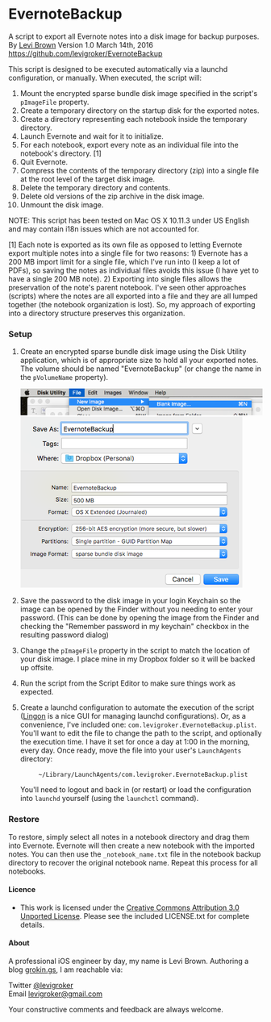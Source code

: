 EvernoteBackup
===

A script to export all Evernote notes into a disk image for backup purposes.
By [Levi Brown](mailto:levigroker@gmail.com)
Version 1.0 March 14th, 2016
https://github.com/levigroker/EvernoteBackup

This script is designed to be executed automatically via a launchd
configuration, or manually. When executed, the script will:

1. Mount the encrypted sparse bundle disk image specified in the script's
	`pImageFile` property.
2. Create a temporary directory on the startup disk for the exported notes.
3. Create a directory representing each notebook inside the temporary directory.
4. Launch Evernote and wait for it to initialize.
5. For each notebook, export every note as an individual file into the
	notebook's directory. [1]
6. Quit Evernote.
7. Compress the contents of the temporary directory (zip) into a single file
	at the root level of the target disk image.
8. Delete the temporary directory and contents.
9. Delete old versions of the zip archive in the disk image.
10. Unmount the disk image.  

NOTE: This script has been tested on Mac OS X 10.11.3 under US English and
	may contain i18n issues which are not accounted for.

[1] Each note is exported as its own file as opposed to letting Evernote
	export multiple notes into a single file for two reasons: 1) Evernote has
	a 200 MB import limit for a single file, which I've run into (I keep a
	lot of PDFs), so saving the notes as individual files avoids this issue
	(I have yet to have a single 200 MB note). 2) Exporting into single files
	allows the preservation of the note's parent notebook. I've seen other
	approaches (scripts) where the notes are all exported into a file and
	they are all lumped together (the notebook organization is lost). So, my
	approach of exporting into a directory structure preserves this
	organization.

### Setup

1. Create an encrypted sparse bundle disk image using the Disk Utility
	application, which is of appropriate size to hold all your exported
	notes. The volume should be named "EvernoteBackup" (or change the name in
	the `pVolumeName` property).

	![Create New Image](ReadmeAssets/DUNewImage.png)
	![Image Settings](ReadmeAssets/DUImageSettings.png)
	
2. Save the password to the disk image in your login Keychain so the image
	can be opened by the Finder without you needing to enter your password.
	(This can be done by opening the image from the Finder and checking the
	"Remember password in my keychain" checkbox in the resulting password
	dialog)

3. Change the `pImageFile` property in the script to match the location of
	your disk image. I place mine in my Dropbox folder so it will be backed
	up offsite.

4. Run the script from the Script Editor to make sure things work as expected.

5. Create a launchd configuration to automate the execution of the script
	([Lingon](https://www.peterborgapps.com/lingon/) is a nice GUI for
	managing launchd configurations). Or, as a convenience, I've included
	one: `com.levigroker.EvernoteBackup.plist`. You'll want to edit the file
	to change the path to the script, and optionally the execution time. I
	have it set for once a day at 1:00 in the morning, every day. Once ready,
	move the file into your user's `LaunchAgents` directory:

            ~/Library/LaunchAgents/com.levigroker.EvernoteBackup.plist
    
	You'll need to logout and back in (or restart) or load the configuration
	into `launchd` yourself (using the `launchctl` command).

### Restore

To restore, simply select all notes in a notebook directory and drag them into
Evernote. Evernote will then create a new notebook with the imported notes. You
can then use the `_notebook_name.txt` file in the notebook backup directory to
recover the original notebook name. Repeat this process for all notebooks.

#### Licence

* This work is licensed under the [Creative Commons Attribution 3.0 Unported License](http://creativecommons.org/licenses/by/3.0/).
  Please see the included LICENSE.txt for complete details.

#### About
A professional iOS engineer by day, my name is Levi Brown. Authoring a blog
[grokin.gs](http://grokin.gs), I am reachable via:

Twitter [@levigroker](https://twitter.com/levigroker)  
Email [levigroker@gmail.com](mailto:levigroker@gmail.com)  

Your constructive comments and feedback are always welcome.

